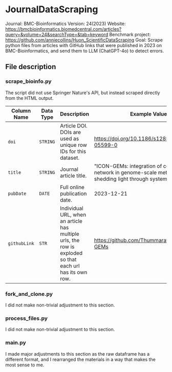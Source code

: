 # JournalDataScraping
Journal: BMC-Bioinformatics
Version: 24(2023)
Website: https://bmcbioinformatics.biomedcentral.com/articles?query=&volume=24&searchType=&tab=keyword
Benchmark project: https://github.com/anniecollins/Huon_ScientificDataScraping
Goal: Scrape python files from articles with GitHub links that were published in 2023 on BMC-Bioinformatics, and send them to LLM (ChatGPT-4o) to detect errors.

## File description

### scrape_bioinfo.py
The script did not use Springer Nature's API, but instead scraped directly from the HTML output.

| Column Name  | Data Type | Description                                                                                              | Example Value   |
|--------------|-----------|----------------------------------------------------------------------------------------------------------|-----------------|
| `doi`        | `STRING`  | Article DOI. DOIs are used as unique row IDs for this dataset.                                           | https://doi.org/10.1186/s12859-023-05599-0    |           
| `title`      | `STRING`  | Journal article title.                                                                                   | "ICON-GEMs: integration of co-expression network in genome-scale metabolic models, shedding light through systems biology"     |                     
| `pubDate`    | `DATE`    | Full online publication date.                                                                            | 2023-12-21    |                     
| `githubLink` | `STR`     | Individual URL, when an article has multiple urls, the row is exploded so that each url has its own row. | https://github.com/ThummaratPaklao/ICOM-GEMs    |                     

### fork_and_clone.py
I did not make non-trivial adjustment to this section.

### process_files.py
I did not make non-trivial adjustment to this section.

### main.py
I made major adjustments to this section as the raw dataframe has a different format, and I rearranged the materials in a way that makes the most sense to me.
